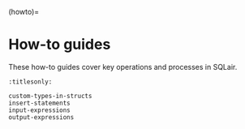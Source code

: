 (howto)=
# How-to guides

These how-to guides cover key operations and processes in SQLair.

```{toctree}
:titlesonly:

custom-types-in-structs
insert-statements
input-expressions
output-expressions
```
